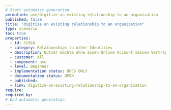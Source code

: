 ```yaml
---
# Start automatic generation
permalink: use/digitize-an-existing-relationship-to-an-organization
published: false
title: "digitize an existing relationship to an organization"
type: scenario
toc: true
properties:
  - id: SC016
  - category: Relationships to other Identities
  - description: Nutzer möchte ohne einen Online Account seinen Vertrag auf enmeshed heben
  - customer: All
  - component: use
  - level: Beginner
  - implementation status: DOCS ONLY
  - documentation status: OPEN
  - published:
  - link: digitize-an-existing-relationship-to-an-organization
require:
required_by:
# End automatic generation
---
```

